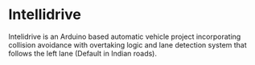 # Intellidrive
Intelidrive is an Arduino based automatic vehicle project incorporating collision avoidance with overtaking logic and lane detection system that follows the left lane (Default in Indian roads).
